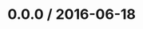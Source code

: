 <!--remark setext-->

<!--lint disable no-multiple-toplevel-headings -->

0.0.0 / 2016-06-18
==================
